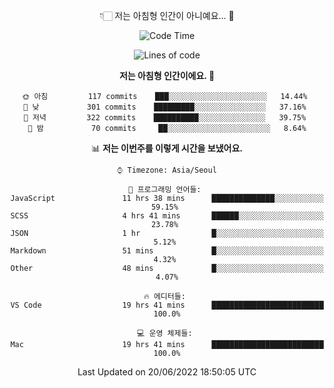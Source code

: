 <div align='center'>
 
👇🏻 저는 아침형 인간이 아니예요... 🙊
 
<!--START_SECTION:waka-->
![Code Time](http://img.shields.io/badge/Code%20Time-1%2C575%20hrs%2036%20mins-blue)

![Lines of code](https://img.shields.io/badge/%EC%A0%80%EB%8A%94%20%EC%97%AC%ED%83%9C%EA%B9%8C%EC%A7%80%20-216%20Thousand%20%EC%A4%84%EC%9D%98%20%EC%BD%94%EB%93%9C%EB%A5%BC%20%EC%9E%91%EC%84%B1%ED%96%88%EC%96%B4%EC%9A%94.-blue)

**저는 아침형 인간이에요. 🐤** 

```text
🌞 아침         117 commits    ███░░░░░░░░░░░░░░░░░░░░░░   14.44% 
🌆 낮　         301 commits    █████████░░░░░░░░░░░░░░░░   37.16% 
🌃 저녁         322 commits    ██████████░░░░░░░░░░░░░░░   39.75% 
🌙 밤　         70 commits     ██░░░░░░░░░░░░░░░░░░░░░░░   8.64%

```


📊 **저는 이번주를 이렇게 시간을 보냈어요.** 

```text
⌚︎ Timezone: Asia/Seoul

💬 프로그래밍 언어들: 
JavaScript               11 hrs 38 mins      ██████████████░░░░░░░░░░░   59.15% 
SCSS                     4 hrs 41 mins       ██████░░░░░░░░░░░░░░░░░░░   23.78% 
JSON                     1 hr                █░░░░░░░░░░░░░░░░░░░░░░░░   5.12% 
Markdown                 51 mins             █░░░░░░░░░░░░░░░░░░░░░░░░   4.32% 
Other                    48 mins             █░░░░░░░░░░░░░░░░░░░░░░░░   4.07%

🔥 에디터들: 
VS Code                  19 hrs 41 mins      █████████████████████████   100.0%

💻 운영 체제들: 
Mac                      19 hrs 41 mins      █████████████████████████   100.0%

```


 Last Updated on 20/06/2022 18:50:05 UTC
<!--END_SECTION:waka-->
 </div>
<!---
Emewjin/Emewjin is a ✨ special ✨ repository because its `README.md` (this file) appears on your GitHub profile.
You can click the Preview link to take a look at your changes.
--->
